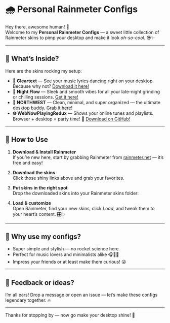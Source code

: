 # 🌧️ Personal Rainmeter Configs

Hey there, awesome human! 👋  
Welcome to my **Personal Rainmeter Configs** — a sweet little collection of Rainmeter skins to pimp your desktop and make it look *oh-so-cool*. 😎✨

---

## 🎨 What’s Inside?

Here are the skins rocking my setup:

- **🎵 Cleartext** — See your music lyrics dancing right on your desktop. Because why not? [Download it here!](https://visualskins.com/skin/cleartext)  
- **🌙 Night Flow** — Sleek and smooth vibes for all your late-night grinding or chilling sessions. [Get it here!](https://visualskins.com/skin/night-flow)  
- **🧭 NORTHWEST** — Clean, minimal, and super organized — the ultimate desktop buddy. [Grab it here!](https://visualskins.com/skin/northwest)  
- **🌐 WebNowPlayingRedux** — Shows your online tunes and playlists. Browser + desktop = party time! 🎉 [Download on GitHub!](https://github.com/keifufu/WebNowPlaying-Rainmeter/releases/)

---

## 🚀 How to Use

1. **Download & Install Rainmeter**  
   If you’re new here, start by grabbing Rainmeter from [rainmeter.net](https://www.rainmeter.net/) — it’s free and easy!

2. **Download the skins**  
   Click those shiny links above and grab your favorites.

3. **Put skins in the right spot**  
   Drop the downloaded skins into your Rainmeter skins folder:  

4. **Load & customize**  
Open Rainmeter, find your new skins, click *Load*, and tweak them to your heart’s content. 🎛️✨

---

## 🤔 Why use my configs?

- Super simple and stylish — no rocket science here  
- Perfect for music lovers and minimalists alike 🎧🧘‍♂️  
- Impress your friends or at least make them curious! 😜

---

## 💬 Feedback or ideas?

I’m all ears! Drop a message or open an issue — let’s make these configs legendary together. 🔥

---

Thanks for stopping by — now go make your desktop shine! 🌟

